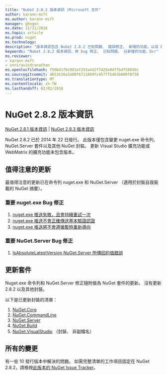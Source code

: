 ```yaml
---
title: "NuGet 2.8.2 版本資訊 |Microsoft 文件"
author: karann-msft
ms.author: karann-msft
manager: ghogen
ms.date: 11/11/2016
ms.topic: article
ms.prod: nuget
ms.technology: 
description: "版本資訊包含 NuGet 2.8.2 已知問題、 錯誤修正、 新增的功能，以及 Dcr。"
keywords: "NuGet 2.8.2 版本資訊，將 bug 修正、 已知問題、 已新增的功能，Dcr"
ms.reviewer:
- karann-msft
- unniravindranathan
ms.openlocfilehash: f50bd1f0c981ef293a4d2ff425e0dffbdf58036c
ms.sourcegitcommit: 4651b16a3a08f6711669fc4577f5d63b600f8f58
ms.translationtype: MT
ms.contentlocale: zh-TW
ms.lasthandoff: 02/02/2018
---
```

# <a name="nuget-282-release-notes"></a>NuGet 2.8.2 版本資訊

[NuGet 2.8.1 版本資訊](../release-notes/nuget-2.8.1.md) | [NuGet 2.8.3 版本資訊](../release-notes/nuget-2.8.3.md)

NuGet 2.8.2 已於 2014 年 22 日發行。  此版本僅包含變更 nuget.exe 命令列、 NuGet.Server 套件以及其他 NuGet 封裝。  更新 Visual Studio 擴充功能或 WebMatrix 的擴充功能未包含版本。

## <a name="notable-updates"></a>值得注意的更新

最值得注意的更新已在命令列 nuget.exe 和 NuGet.Server （適用於封裝自我裝載的 NuGet 摘要）。

### <a name="important-nugetexe-bug-fixes"></a>重要 nuget.exe Bug 修正

1. [nuget.exe 推送失敗，且會持續重試一次](https://nuget.codeplex.com/workitem/4000)
1. [nuget.exe 推送不會正確傳送基本驗證認證](https://nuget.codeplex.com/workitem/4109)
1. [nuget.exe 推送將不會遵循暫時重新導向](https://nuget.codeplex.com/workitem/4050)

### <a name="important-nugetserver-bug-fix"></a>重要 NuGet.Server Bug 修正

1. [IsAbsoluteLatestVersion NuGet.Server 所傳回的值錯誤](https://nuget.codeplex.com/workitem/4147)

## <a name="packages-updated"></a>更新套件

Nuget.exe 命令列和 NuGet.Server 修正隨附做為 NuGet 套件的更新。  沒有更新 2.8.2 以及其他封裝。

以下是已更新封裝的清單：

1. [NuGet.Core](https://www.nuget.org/packages/NuGet.Core/)
1. [NuGet.CommandLine](https://www.nuget.org/packages/NuGet.CommandLine/)
1. [NuGet.Server](https://www.nuget.org/packages/NuGet.Server/)
1. [NuGet.Build](https://www.nuget.org/packages/NuGet.Build/)
1. [NuGet.VisualStudio](https://www.nuget.org/packages/NuGet.VisualStudio/) （封裝、 非副檔名）

## <a name="all-changes"></a>所有的變更
有一些 10 發行版本中解決的問題。 如需完整清單的工作項目固定在 NuGet 2.8.2，請檢視[此版本的 NuGet Issue Tracker](https://nuget.codeplex.com/workitem/list/advanced?keyword=&status=All&type=All&priority=All&release=NuGet%202.8.2&assignedTo=All&component=All&sortField=LastUpdatedDate&sortDirection=Descending&page=0&reasonClosed=All)。
